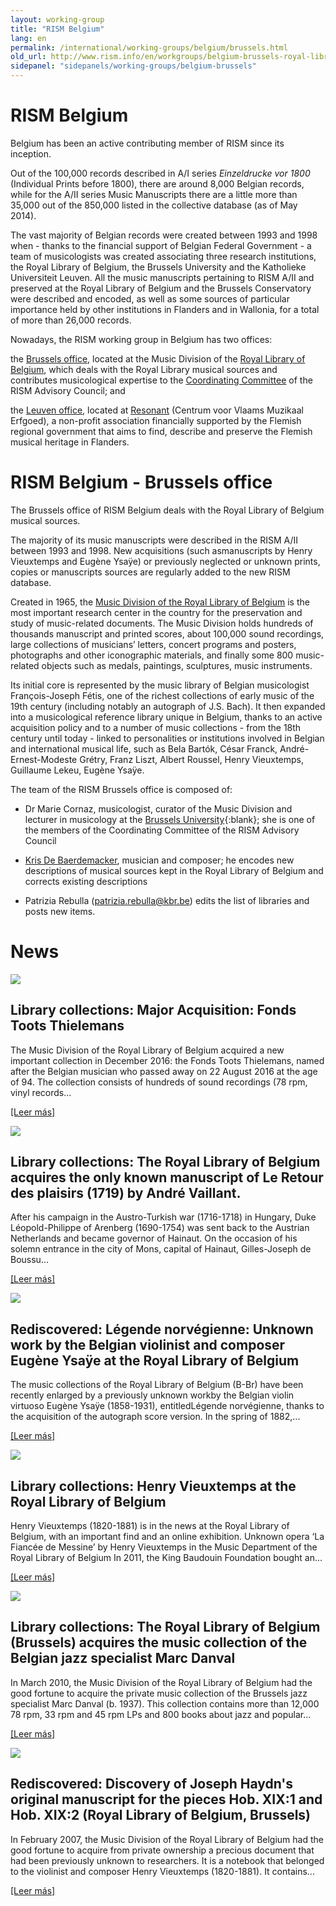 ```yaml
---
layout: working-group
title: "RISM Belgium"
lang: en
permalink: /international/working-groups/belgium/brussels.html
old_url: http://www.rism.info/en/workgroups/belgium-brussels-royal-library-of-belgium/home.html
sidepanel: "sidepanels/working-groups/belgium-brussels"
---
```


# RISM Belgium

Belgium has been an active contributing member of RISM since its inception.

Out of the 100,000 records described in A/I series _Einzeldrucke vor 1800_ (Individual Prints before 1800), there are around 8,000 Belgian records, while for the A/II series Music Manuscripts there are a little more than 35,000 out of the 850,000 listed in the collective database (as of May 2014).

The vast majority of Belgian records were created between 1993 and 1998 when - thanks to the financial support of Belgian Federal Government - a team of musicologists was created associating three research institutions, the Royal Library of Belgium, the Brussels University and the Katholieke Universiteit Leuven. All the music manuscripts pertaining to RISM A/II and preserved at the Royal Library of Belgium and the Brussels Conservatory were described and encoded, as well as some sources of particular importance held by other institutions in Flanders and in Wallonia, for a total of more than 26,000 records.

Nowadays, the RISM working group in Belgium has two offices:

the [Brussels office](/en/workgroups/belgium-brussels-royal-library-of-belgium.html "Opens internal link in current window"), located at the Music Division of the [Royal Library of Belgium](http://www.kbr.be/catalogues/catalogues_en.html), which deals with the Royal Library musical sources and contributes musicological expertise to the [Coordinating Committee](/en/organisation/international-partners.html "Opens internal link in current window") of the RISM Advisory Council; and

the [Leuven office](/en/workgroups/belgium-leuven-resonant-center-for-flamish-music-research.html "Opens internal link in current window"), located at [Resonant](http://www.muzikaalerfgoed.be/pagina/missie) (Centrum voor Vlaams Muzikaal Erfgoed), a non-profit association financially supported by the Flemish regional government that aims to find, describe and preserve the Flemish musical heritage in Flanders.

# RISM Belgium - Brussels office

The Brussels office of RISM Belgium deals with the Royal Library of Belgium musical sources.

The majority of its music manuscripts were described in the RISM A/II between 1993 and 1998. New acquisitions (such asmanuscripts by Henry Vieuxtemps and Eugène Ysaÿe) or previously neglected or unknown prints, copies or manuscripts sources are regularly added to the new RISM database.

Created in 1965, the [Music Division of the Royal Library of Belgium](http://www.kbr.be/collections/musique/musique_fr.html) is the most important research center in the country for the preservation and study of music-related documents. The Music Division holds hundreds of thousands manuscript and printed scores, about 100,000 sound recordings, large collections of musicians’ letters, concert programs and posters, photographs and other iconographic materials, and finally some 800 music-related objects such as medals, paintings, sculptures, music instruments.

Its initial core is represented by the music library of Belgian musicologist François-Joseph Fétis, one of the richest collections of early music of the 19th century (including notably an autograph of J.S. Bach). It then expanded into a musicological reference library unique in Belgium, thanks to an active acquisition policy and to a number of music collections - from the 18th century until today - linked to personalities or institutions involved in Belgian and international musical life, such as Bela Bartók, César Franck, André-Ernest-Modeste Grétry, Franz Liszt, Albert Roussel, Henry Vieuxtemps, Guillaume Lekeu, Eugène Ysaÿe.

The team of the RISM Brussels office is composed of:

- Dr Marie Cornaz, musicologist, curator of the Music Division and lecturer in musicology at the [Brussels University](http://philoscsoc.ulb.be/hist/fr/users/mcornaz){:blank}; she is one of the members of the Coordinating Committee of the RISM Advisory Council

- [Kris De Baerdemacker](/en/workgroups/belgium-brussels-royal-library-of-belgium/home.html), musician and composer; he encodes new descriptions of musical sources kept in the Royal Library of Belgium and corrects existing descriptions

- Patrizia Rebulla ([patrizia.rebulla@kbr.be](mailto:patrizia.rebulla@kbr.be)) edits the list of libraries and posts new items.

# News

 ![](/uploads/_processed_/csm_FondsTootsThielemans_01_aa1cf8a13e.jpg)

## Library collections: Major Acquisition: Fonds Toots Thielemans 

The Music Division of the Royal Library of Belgium acquired a new important collection in December 2016: the Fonds Toots Thielemans, named after the Belgian musician who passed away on 22 August 2016 at the age of 94. The collection consists of hundreds of sound recordings (78 rpm, vinyl records...

[[Leer más]](/en/home/newsdetails/article/93/major-acquisition-fonds-toots-thielemans.html "Major Acquisition: Fonds Toots Thielemans")

<!-- -->

 ![](/uploads/_processed_/csm_Title_page_Le_Retour_des_Plaisirs_b7240e783a.jpg)

## Library collections: The Royal Library of Belgium acquires the only known manuscript of Le Retour des plaisirs (1719) by André Vaillant.

After his campaign in the Austro-Turkish war (1716-1718) in Hungary, Duke Léopold-Philippe of Arenberg (1690-1754) was sent back to the Austrian Netherlands and became governor of Hainaut. On the occasion of his solemn entrance in the city of Mons, capital of Hainaut, Gilles-Joseph de Boussu...

[[Leer más]](/en/home/newsdetails/article/93/the-royal-library-of-belgium-acquires-the-only-known-manuscript-of-le-retour-des-plaisirs-1719-by.html "The Royal Library of Belgium acquires the only known manuscript of Le Retour des plaisirs (1719) by André Vaillant.")

<!-- -->

 ![](/uploads/_processed_/csm_Partitur_01_6d10a3122c.jpg)

## Rediscovered: Légende norvégienne: Unknown work by the Belgian violinist and composer Eugène Ysaÿe at the Royal Library of Belgium

The music collections of the Royal Library of Belgium (B-Br) have been recently enlarged by a previously unknown workby the Belgian violin virtuoso Eugène Ysaÿe (1858-1931), entitledLégende norvégienne, thanks to the acquisition of the autograph score version. In the spring of 1882,...

[[Leer más]](/en/home/newsdetails/article/93/legende-norvegienne-unknown-work-by-the-belgian-violinist-and-composer-eugene-ysaye-at-the-royal-li.html "Légende norvégienne: Unknown work by the Belgian violinist and composer Eugène Ysaÿe at the Royal Library of Belgium")

<!-- -->

 ![](/uploads/_processed_/csm_vieuxtemps_01_c00c49c344.jpg)

## Library collections: Henry Vieuxtemps at the Royal Library of Belgium

Henry Vieuxtemps (1820-1881) is in the news at the Royal Library of Belgium, with an important find and an online exhibition. Unknown opera ‘La Fiancée de Messine’ by Henry Vieuxtemps in the Music Department of the Royal Library of Belgium In 2011, the King Baudouin Foundation bought an...

[[Leer más]](/en/home/newsdetails/article/93/henry-vieuxtemps-at-the-royal-library-of-belgium-1.html "Henry Vieuxtemps at the Royal Library of Belgium")

<!-- -->

 ![](/uploads/_processed_/csm_MagritteDanvalKBR_03_726d30e969.jpg)

## Library collections: The Royal Library of Belgium (Brussels) acquires the music collection of the Belgian jazz specialist Marc Danval 

In March 2010, the Music Division of the Royal Library of Belgium had the good fortune to acquire the private music collection of the Brussels jazz specialist Marc Danval (b. 1937). This collection contains more than 12,000 78 rpm, 33 rpm and 45 rpm LPs and 800 books about jazz and popular...

[[Leer más]](/en/home/newsdetails/article/93/the-royal-library-of-belgium-brussels-acquires-the-music-collection-of-the-belgian-jazz-specialis.html "The Royal Library of Belgium (Brussels) acquires the music collection of the Belgian jazz specialist Marc Danval")

<!-- -->

 ![](/uploads/_processed_/csm_HaydnVieuxtempsKBRfolio2_03_76f68dcd61.jpg)

## Rediscovered: Discovery of Joseph Haydn's original manuscript for the pieces Hob. XIX:1 and Hob. XIX:2 (Royal Library of Belgium, Brussels) 

In February 2007, the Music Division of the Royal Library of Belgium had the good fortune to acquire from private ownership a precious document that had been previously unknown to researchers. It is a notebook that belonged to the violinist and composer Henry Vieuxtemps (1820-1881). It contains...

[[Leer más]](/en/home/newsdetails/article/93/discovery-of-joseph-haydns-original-manuscript-for-the-pieces-hob-xix1-and-hob-xix2-royal-lib.html "Discovery of Joseph Haydn's original manuscript for the pieces Hob. XIX:1 and Hob. XIX:2 (Royal Library of Belgium, Brussels)")

<!-- -->